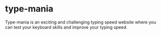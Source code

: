 # type-mania
Type-mania is an exciting and challenging typing speed website where you can test your keyboard skills and improve your typing speed.
